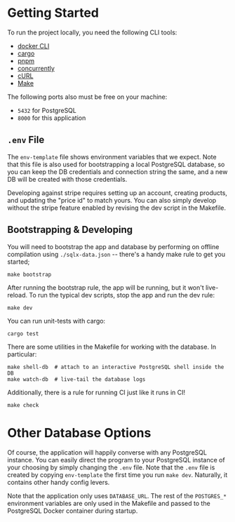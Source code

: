 # Getting Started

To run the project locally, you need the following CLI tools:

- [docker CLI](https://docs.docker.com/engine/reference/commandline/cli/)
- [cargo](https://rustup.rs/)
- [pnpm](https://pnpm.io/)
- [concurrently](https://www.npmjs.com/package/concurrently)
- [cURL](https://curl.se/)
- [Make](https://formulae.brew.sh/formula/make)

The following ports also must be free on your machine:

- `5432` for PostgreSQL
- `8000` for this application

## `.env` File

The `env-template` file shows environment variables that we expect. Note that
this file is also used for bootstrapping a local PostgreSQL database, so you can
keep the DB credentials and connection string the same, and a new DB will be
created with those credentials.

Developing against stripe requires setting up an account, creating products, and
updating the "price id" to match yours. You can also simply develop without the
stripe feature enabled by revising the dev script in the Makefile.

## Bootstrapping & Developing 

You will need to bootstrap the app and database by performing on offline
compilation using `./sqlx-data.json` -- there's a handy make rule to get you
started;

```
make bootstrap
```

After running the bootstrap rule, the app will be running, but it won't
live-reload. To run the typical dev scripts, stop the app and run the dev rule:

```
make dev
```

You can run unit-tests with cargo:

```
cargo test
```

There are some utilities in the Makefile for working with the database. In
particular:

```
make shell-db  # attach to an interactive PostgreSQL shell inside the DB
make watch-db  # live-tail the database logs
```

Additionally, there is a rule for running CI just like it runs in CI!

```
make check
```

# Other Database Options

Of course, the application will happily converse with any PostgreSQL instance.
You can easily direct the program to your PostgreSQL instance of your choosing
by simply changing the `.env` file. Note that the `.env` file is created by
copying `env-template` the first time you run `make dev`. Naturally, it contains
other handy config levers.

Note that the application only uses `DATABASE_URL`. The rest of the `POSTGRES_*`
environment variables are only used in the Makefile and passed to the PostgreSQL
Docker container during startup.
